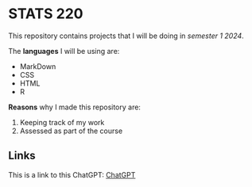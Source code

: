 # STATS 220
This repository contains projects that I will be doing in *semester 1 2024*.

The **languages** I will be using are:

<!---Unordered list of languages--->
* MarkDown
* CSS
* HTML
* R

**Reasons** why I made this repository are:
1. Keeping track of my work
2. Assessed as part of the course

## Links
This is a link to this ChatGPT: [ChatGPT](https://chat.openai.com)
